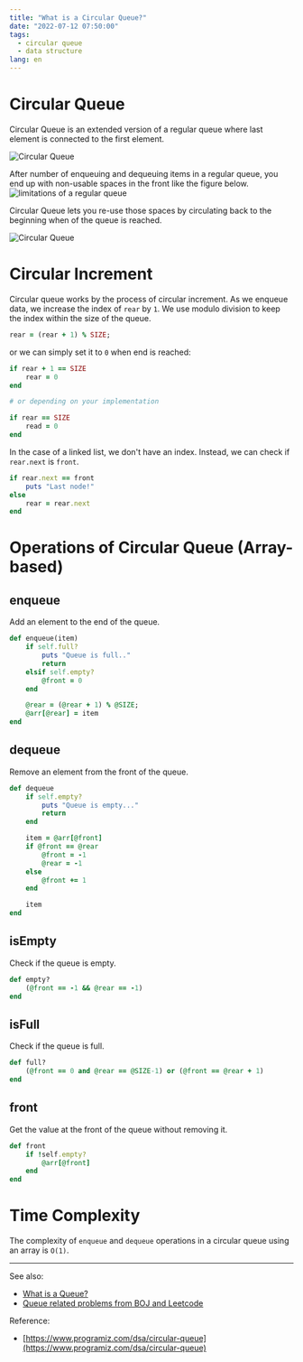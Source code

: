 ```yaml
---
title: "What is a Circular Queue?"
date: "2022-07-12 07:50:00"
tags: 
  - circular queue
  - data structure
lang: en
---
```


# Circular Queue
Circular Queue is an extended version of a regular queue where last element is connected to the first element.

![Circular Queue](/images/posts/what-is-a-circular-queue/circular-queue2.svg)

After number of enqueuing and dequeuing items in a regular queue, you end up with non-usable spaces in the front like the figure below.
![limitations of a regular queue](/images/posts/what-is-a-queue/queue3.svg)

Circular Queue lets you re-use those spaces by circulating back to the beginning when of the queue is reached.

![Circular Queue](/images/posts/what-is-a-queue/circular-queue.svg)

# Circular Increment
Circular queue works by the process of circular increment. As we enqueue data, we increase the index of `rear` by `1`. 
We use modulo division to keep the index within the size of the queue.
```rb
rear = (rear + 1) % SIZE;
```

or we can simply set it to `0` when end is reached:
```rb
if rear + 1 == SIZE
	rear = 0
end

# or depending on your implementation

if rear == SIZE
	read = 0
end 
```

In the case of a linked list, we don't have an index. Instead, we can check if `rear.next` is `front`.
```rb
if rear.next == front
	puts "Last node!"
else
    rear = rear.next
end
```

# Operations of Circular Queue (Array-based)
## enqueue
Add an element to the end of the queue.

```rb
def enqueue(item)
    if self.full?
        puts "Queue is full.."
        return
    elsif self.empty?
        @front = 0
    end

    @rear = (@rear + 1) % @SIZE;
    @arr[@rear] = item
end 
```

## dequeue
Remove an element from the front of the queue.

```rb
def dequeue
    if self.empty?
        puts "Queue is empty..."
        return
    end

    item = @arr[@front]
    if @front == @rear 
        @front = -1
        @rear = -1
    else 
        @front += 1
    end

    item
end 
```

## isEmpty
Check if the queue is empty.
```rb
def empty?
    (@front == -1 && @rear == -1)
end
```

## isFull
Check if the queue is full.
```rb
def full?
    (@front == 0 and @rear == @SIZE-1) or (@front == @rear + 1)
end
```

## front
Get the value at the front of the queue without removing it.
```rb
def front
    if !self.empty?
        @arr[@front]
    end
end
```

# Time Complexity
The complexity of `enqueue` and `dequeue` operations in a circular queue using an array is `O(1)`.

---

See also:
- [What is a Queue?](./what-is-a-queue)
- [Queue related problems from BOJ and Leetcode](https://github.com/bleuinu/DataStructures-and-Algorithms/tree/main/04-queue)

Reference:
- [https://www.programiz.com/dsa/circular-queue](https://www.programiz.com/dsa/circular-queue)